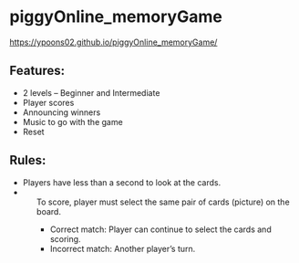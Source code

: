 # piggyOnline_memoryGame
https://ypoons02.github.io/piggyOnline_memoryGame/

<h2>Features:</h2> 
<ul>
<li>2 levels – Beginner and Intermediate </li>
<li>Player scores</li>
<li>Announcing winners</li>
<li>Music to go with the game </li>
<li>Reset</li>
</ul>

<h2>Rules:</h2> 
<ul>
<li>Players have less than a second to look at the cards.</li>
<li><ul>To score, player must select the same pair of cards (picture) on the board.<ul> 
<li>Correct match: Player can continue to select the cards and scoring.</li>
<li>Incorrect match: Another player’s turn. </li>
</li>
</ul>

